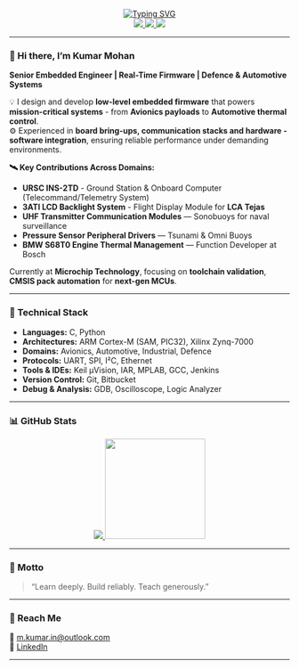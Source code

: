 <p align="center">
  <a href="https://github.com/kumarmaxwell">
    <img src="https://readme-typing-svg.demolab.com?font=Georgia&size=18&duration=2500&pause=100&multiline=true&width=650&height=80&lines=Kumar+Mohan;Embedded+Software+Engineer;Defence+%26+Aerospace+%7C+Automotive+%7C+Semiconductor" alt="Typing SVG" />
  </a>
  <br/>

  <a href="mailto:m.kumar.in@outlook.com">
    <img src="https://img.shields.io/badge/-Email-red?style=flat-square&logo=gmail&logoColor=white">
  </a>
  <a href="https://www.linkedin.com/in/kumar-mohan">
    <img src="https://img.shields.io/badge/-LinkedIn-blue?style=flat-square&logo=linkedin">
  </a>
  <a href="https://github.com/kumar-mohan-s">
    <img src="https://img.shields.io/badge/GitHub-kumar-mohan-s-black?style=flat-square&logo=github">
  </a>
</p>

---

### 👋 Hi there, I’m Kumar Mohan  
**Senior Embedded Engineer | Real-Time Firmware | Defence & Automotive Systems**

💡 I design and develop **low-level embedded firmware** that powers **mission-critical systems** - from **Avionics payloads** to **Automotive thermal control**.  
⚙️ Experienced in **board bring-ups, communication stacks and hardware - software integration**, ensuring reliable performance under demanding environments.  

**🛰️ Key Contributions Across Domains:**
- **URSC INS-2TD** - Ground Station & Onboard Computer (Telecommand/Telemetry System)  
- **3ATI LCD Backlight System** - Flight Display Module for **LCA Tejas**  
- **UHF Transmitter Communication Modules** — Sonobuoys for naval surveillance  
- **Pressure Sensor Peripheral Drivers** — Tsunami & Omni Buoys  
- **BMW S68T0 Engine Thermal Management** — Function Developer at Bosch  

Currently at **Microchip Technology**, focusing on **toolchain validation**, **CMSIS pack automation** for **next-gen MCUs**.  

---

### 🧰 Technical Stack
- **Languages:** C, Python  
- **Architectures:** ARM Cortex-M (SAM, PIC32), Xilinx Zynq-7000  
- **Domains:** Avionics, Automotive, Industrial, Defence  
- **Protocols:** UART, SPI, I²C, Ethernet  
- **Tools & IDEs:** Keil µVision, IAR, MPLAB, GCC, Jenkins  
- **Version Control:** Git, Bitbucket  
- **Debug & Analysis:** GDB, Oscilloscope, Logic Analyzer  

---

### 📊 GitHub Stats
<p align="center">
  <a href="https://github.com/kumarmaxwell">
    <img src="https://github-stats-alpha.vercel.app/api?username=kumar-mohan-s&cc=000000&tc=37BCF6&ic=fff&bc=000">
    <img height="180em" src="https://github-readme-stats-eight-theta.vercel.app/api/top-langs/?username=kumar-mohan-s&layout=compact&langs_count=8&theme=algolia"/>
  </a>
</p>

---

### 🧭 Motto
> “Learn deeply. Build reliably. Teach generously.”

---

### 💬 Reach Me
📧 [m.kumar.in@outlook.com](mailto:m.kumar.in@outlook.com)  
💼 [LinkedIn](https://www.linkedin.com/in/kumar-mohan/)  

---

